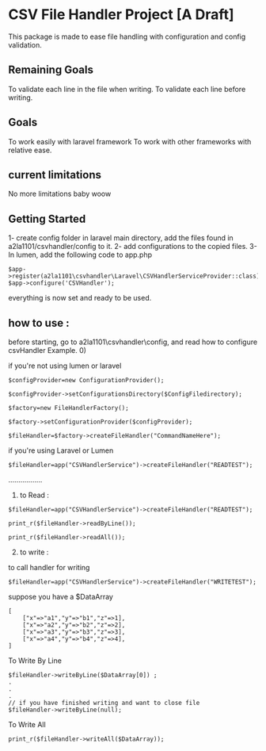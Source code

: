 # CSV File Handler Project [A Draft]

This package is made to ease file handling with configuration and config validation.

## Remaining Goals

To validate each line in the file when writing.
To validate each line before writing.

## Goals
To work easily with laravel framework
To work with other frameworks with relative ease.

## current limitations
No more limitations baby woow

## Getting Started

1- create config folder in laravel main directory, add the files found in a2la1101/csvhandler/config to it.
2- add configurations to the copied files.
3- In lumen, add the following code to app.php
```
$app->register(a2la1101\csvhandler\Laravel\CSVHandlerServiceProvider::class);
$app->configure('CSVHandler');
```
everything is now set and ready to be used.

## how to use :
before starting, go to a2la1101\csvhandler\config, and read how to configure csvHandler Example.
0)

if you're not using lumen or laravel

```
$configProvider=new ConfigurationProvider();

$configProvider->setConfigurationsDirectory($ConfigFiledirectory);

$factory=new FileHandlerFactory();

$factory->setConfigurationProvider($configProvider);

$fileHandler=$factory->createFileHandler("CommandNameHere");
```
if you're using Laravel or Lumen
```
$fileHandler=app("CSVHandlerService")->createFileHandler("READTEST");

```
.................

1) to Read :
```
$fileHandler=app("CSVHandlerService")->createFileHandler("READTEST");

print_r($fileHandler->readByLine());

print_r($fileHandler->readAll());

```

2) to write :

to call handler for writing
```
$fileHandler=app("CSVHandlerService")->createFileHandler("WRITETEST");
```
suppose you have a $DataArray
```
[
	["x"=>"a1","y"=>"b1","z"=>1],
	["x"=>"a2","y"=>"b2","z"=>2],
	["x"=>"a3","y"=>"b3","z"=>3],
	["x"=>"a4","y"=>"b4","z"=>4],
]
```
To Write By Line
```
$fileHandler->writeByLine($DataArray[0]) ;
.
.
.
// if you have finished writing and want to close file
$fileHandler->writeByLine(null);
```
To Write All
```
print_r($fileHandler->writeAll($DataArray));
```